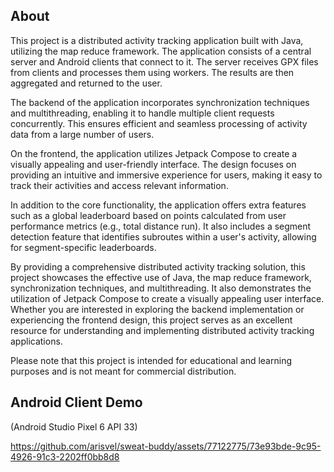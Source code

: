 ## About
This project is a distributed activity tracking application built with Java, utilizing the map reduce framework. The application consists of a central server and Android clients that connect to it. The server receives GPX files from clients and processes them using workers. The results are then aggregated and returned to the user.

The backend of the application incorporates synchronization techniques and multithreading, enabling it to handle multiple client requests concurrently. This ensures efficient and seamless processing of activity data from a large number of users.

On the frontend, the application utilizes Jetpack Compose to create a visually appealing and user-friendly interface. The design focuses on providing an intuitive and immersive experience for users, making it easy to track their activities and access relevant information.

In addition to the core functionality, the application offers extra features such as a global leaderboard based on points calculated from user performance metrics (e.g., total distance run). It also includes a segment detection feature that identifies subroutes within a user's activity, allowing for segment-specific leaderboards.

By providing a comprehensive distributed activity tracking solution, this project showcases the effective use of Java, the map reduce framework, synchronization techniques, and multithreading. It also demonstrates the utilization of Jetpack Compose to create a visually appealing user interface. Whether you are interested in exploring the backend implementation or experiencing the frontend design, this project serves as an excellent resource for understanding and implementing distributed activity tracking applications.

Please note that this project is intended for educational and learning purposes and is not meant for commercial distribution.

## Android Client Demo
(Android Studio Pixel 6 API 33)

https://github.com/arisvel/sweat-buddy/assets/77122775/73e93bde-9c95-4926-91c3-2202ff0bb8d8

